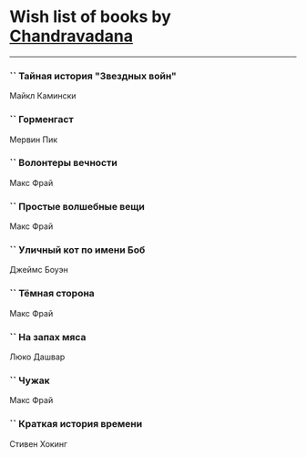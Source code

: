 # Wish list of books by [Chandravadana](https://plus.google.com/105866022348292919948)
---

### `` Тайная история "Звездных войн"
Майкл Камински

### `` Горменгаст
Мервин Пик

### `` Волонтеры вечности
Макс Фрай

### `` Простые волшебные вещи
Макс Фрай

### `` Уличный кот по имени Боб
Джеймс Боуэн

### `` Тёмная сторона
Макс Фрай

### `` На запах мяса
Люко Дашвар

### `` Чужак
Макс Фрай

### `` Краткая история времени
Стивен Хокинг

